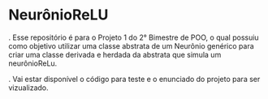 # NeurônioReLU

. Esse repositório é para o Projeto 1 do 2° Bimestre de POO, o qual possuiu como objetivo utilizar uma classe abstrata de um Neurônio genérico para criar uma classe derivada e herdada da abstrata que simula um neurônioReLu.

. Vai estar disponível o código para teste e o enunciado do projeto para ser vizualizado.

